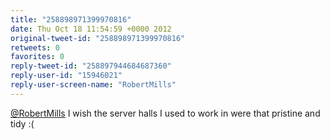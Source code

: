 ```yaml
---
title: "258898971399970816"
date: Thu Oct 18 11:54:59 +0000 2012
original-tweet-id: "258898971399970816"
retweets: 0
favorites: 0
reply-tweet-id: "258897944684687360"
reply-user-id: "15946021"
reply-user-screen-name: "RobertMills"
---
```

<a href="https://twitter.com/RobertMills">@RobertMills</a> I wish the server halls I used to work in were that pristine and tidy :(
